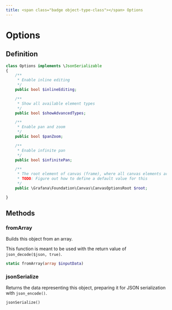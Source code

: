 ```yaml
---
title: <span class="badge object-type-class"></span> Options
---
```

# <span class="badge object-type-class"></span> Options

## Definition

```php
class Options implements \JsonSerializable
{
    /**
     * Enable inline editing
     */
    public bool $inlineEditing;

    /**
     * Show all available element types
     */
    public bool $showAdvancedTypes;

    /**
     * Enable pan and zoom
     */
    public bool $panZoom;

    /**
     * Enable infinite pan
     */
    public bool $infinitePan;

    /**
     * The root element of canvas (frame), where all canvas elements are nested
     * TODO: Figure out how to define a default value for this
     */
    public \Grafana\Foundation\Canvas\CanvasOptionsRoot $root;

}
```
## Methods

### <span class="badge object-method"></span> fromArray

Builds this object from an array.

This function is meant to be used with the return value of `json_decode($json, true)`.

```php
static fromArray(array $inputData)
```

### <span class="badge object-method"></span> jsonSerialize

Returns the data representing this object, preparing it for JSON serialization with `json_encode()`.

```php
jsonSerialize()
```


